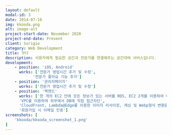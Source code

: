 ```yaml
---
layout: default
modal-id: 3
date: 2014-07-16
img: kkooda.png
alt: image-alt
project-start-date: November 2020
project-end-date: Present
client: Sorigio
category: Web Development
title: 꾸다
description: 사용자에게 필요한 공간과 전문가를 연결해주는 공간대여 서비스입니다.
development:
    - position: 'iOS, Android'
      works: ['전문가 영업시간 추가 및 수정',
            '전문가 좋아요 기능 추가']
    - position: '관리자페이지'
      works: ['전문가 영업시간 추가 및 수정']
    - position: '백엔드'
      works: ['한 개의 EC2 안에 모든 정보가 있는 서버를 RDS, EC2 2개를 이용하여 데이터와 관리자, API 서버 분리한 뒤 보안그룹으로 관리자페이지는 지정된 IP 외 접근을 차단하여 보안성 향상',
      'VPC를 이용하여 외부에서 DB에 직접 접근차단',
      'CloudFront, Lambda@Edge를 이용한 이미지 리사이징, 캐싱 및 Webp형식 변환을 통해 이미지 로딩시간 개선',
      '회원가입 시 이메일 인증']
screenshots: [
    'kkooda/kkooda_screenshot_1.png'
]
---
```

